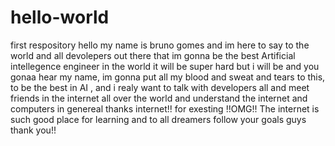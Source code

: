 # hello-world
first respository
hello my name is bruno gomes and im here to say to the world and all devolepers out there 
that im gonna be the best Artificial intellegence  engineer in the world it will be super hard but i will be and you gonaa hear my name, 
im gonna put all my blood and sweat and tears to this, to be the best in AI , and i realy want to talk with developers all and meet friends in the internet all over the world and understand the internet and computers in genereal thanks internet!! for exesting !!OMG!! 
The internet is such good place for learning and to all dreamers follow your goals guys thank you!!
